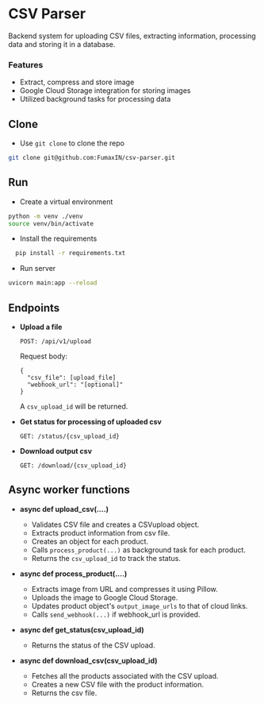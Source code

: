 # CSV Parser

Backend system for uploading CSV files, extracting information, processing data and storing it in a database.

### Features
* Extract, compress and store image
* Google Cloud Storage integration for storing images
* Utilized background tasks for processing data


## Clone

* Use `git clone` to clone the repo
```bash
git clone git@github.com:FumaxIN/csv-parser.git
```

## Run

* Create a virtual environment
```bash
python -m venv ./venv
source venv/bin/activate
```

* Install the requirements
```bash
  pip install -r requirements.txt
```

* Run server
```bash
uvicorn main:app --reload
```

## Endpoints

* **Upload a file**
    ```
    POST: /api/v1/upload
    ```
    Request body:
    ```
    {
      "csv_file": [upload_file]
      "webhook_url": "[optional]"
    }
    ```
  A `csv_upload_id` will be returned.

* **Get status for processing of uploaded csv**
    ```
    GET: /status/{csv_upload_id}
    ```
  
* **Download output csv**
    ```
    GET: /download/{csv_upload_id}
    ```
  

## Async worker functions

* **async def upload_csv(....)**
    * Validates CSV file and creates a CSVupload object.
    * Extracts product information from csv file.
    * Creates an object for each product.
    * Calls `process_product(...)` as background task for each product.
    * Returns the `csv_upload_id` to track the status.


* **async def process_product(....)**
    * Extracts image from URL and compresses it using Pillow.
    * Uploads the image to Google Cloud Storage.
    * Updates product object's `output_image_urls` to that of cloud links.
    * Calls `send_webhook(...)` if webhook_url is provided.


* **async def get_status(csv_upload_id)** 
    * Returns the status of the CSV upload.


* **async def download_csv(csv_upload_id)**
    * Fetches all the products associated with the CSV upload.
    * Creates a new CSV file with the product information.
    * Returns the csv file.
